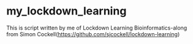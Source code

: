 # my_lockdown_learning
This is script written by me of Lockdown Learning Bioinformatics-along from Simon Cockell(https://github.com/sjcockell/lockdown-learning)
